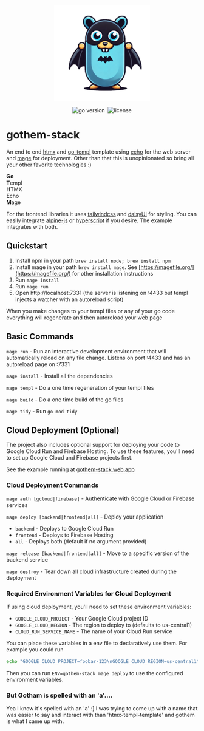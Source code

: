 <div align="center" style="text-align: center;">
  <img src="gopher-batman.png" alt="Description" style="width: 50%; max-width: 300px;">
</div>

<p align="center"><a href="https://pkg.go.dev/github.com/Permify/policy-enforcer?tab=doc" 
target="_blank"></a><img src="https://img.shields.io/badge/Go-1.22+-00ADD8?style=for-the-badge&logo=go" alt="go version" />&nbsp;&nbsp;<img src="https://img.shields.io/github/license/grindlemire/gothem-stack?style=for-the-badge" alt="license" />

# gothem-stack

An end to end [htmx](https://htmx.org) and [go-templ](https://templ.guide) template using [echo](https://echo.labstack.com/) for the web server and [mage](https://magefile.org/) for deployment. Other than that this is unopinionated so bring all your other favorite technologies :)

**Go**\
**T**empl\
**H**TMX\
**E**cho\
**M**age

For the frontend libraries it uses [tailwindcss](https://tailwindcss.com/) and [daisyUI](https://daisyui.com/) for styling. You can easily integrate [alpine-js](https://alpinejs.dev/) or [hyperscript](https://hyperscript.org/) if you desire. The example integrates with both.

## Quickstart
1. Install npm in your path `brew install node; brew install npm`
1. Install mage in your path `brew install mage`. See [https://magefile.org/](https://magefile.org/) for other installation instructions
1. Run `mage install`
1. Run `mage run`
1. Open http://localhost:7331 (the server is listening on :4433 but templ injects a watcher with an autoreload script)

When you make changes to your templ files or any of your go code everything will regenerate and then autoreload your web page

## Basic Commands
`mage run` - Run an interactive development environment that will automatically reload on any file change. Listens on port :4433 and has an autoreload page on :7331

`mage install` - Install all the dependencies

`mage templ` - Do a one time regeneration of your templ files

`mage build` - Do a one time build of the go files

`mage tidy` - Run `go mod tidy`

## Cloud Deployment (Optional)
The project also includes optional support for deploying your code to Google Cloud Run and Firebase Hosting. To use these features, you'll need to set up Google Cloud and Firebase projects first.

See the example running at [gothem-stack.web.app](https://gothem-stack.web.app/)

### Cloud Deployment Commands
`mage auth [gcloud|firebase]` - Authenticate with Google Cloud or Firebase services

`mage deploy [backend|frontend|all]` - Deploy your application
- `backend` - Deploys to Google Cloud Run
- `frontend` - Deploys to Firebase Hosting
- `all` - Deploys both (default if no argument provided)

`mage release [backend|frontend|all]` - Move to a specific version of the backend service

`mage destroy` - Tear down all cloud infrastructure created during the deployment

### Required Environment Variables for Cloud Deployment
If using cloud deployment, you'll need to set these environment variables:
- `GOOGLE_CLOUD_PROJECT` - Your Google Cloud project ID
- `GOOGLE_CLOUD_REGION` - The region to deploy to (defaults to us-central1)
- `CLOUD_RUN_SERVICE_NAME` - The name of your Cloud Run service

You can place these variables in a env file to declaratively use them. For example
you could run 

```bash
echo "GOOGLE_CLOUD_PROJECT=foobar-123\nGOOGLE_CLOUD_REGION=us-central1\nCLOUD_RUN_SERVICE_NAME=gothem-stack" > gothem-stack.env
```

Then you can run `ENV=gothem-stack mage deploy` to use the configured environment variables.

### But Gotham is spelled with an 'a'....
Yea I know it's spelled with an 'a' :] I was trying to come up with a name that was easier to say and interact with than 'htmx-templ-template' and gothem is what I came up with.